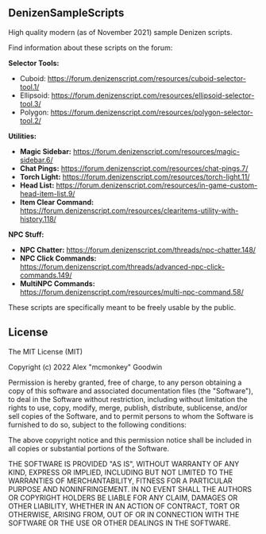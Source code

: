 DenizenSampleScripts
--------------------

High quality modern (as of November 2021) sample Denizen scripts.

Find information about these scripts on the forum:

**Selector Tools:**
- Cuboid: https://forum.denizenscript.com/resources/cuboid-selector-tool.1/
- Ellipsoid: https://forum.denizenscript.com/resources/ellipsoid-selector-tool.3/
- Polygon: https://forum.denizenscript.com/resources/polygon-selector-tool.2/

**Utilities:**
- **Magic Sidebar:** https://forum.denizenscript.com/resources/magic-sidebar.6/
- **Chat Pings:** https://forum.denizenscript.com/resources/chat-pings.7/
- **Torch Light:** https://forum.denizenscript.com/resources/torch-light.11/
- **Head List:** https://forum.denizenscript.com/resources/in-game-custom-head-item-list.9/
- **Item Clear Command:** https://forum.denizenscript.com/resources/clearitems-utility-with-history.118/

**NPC Stuff:**
- **NPC Chatter:** https://forum.denizenscript.com/threads/npc-chatter.148/
- **NPC Click Commands:** https://forum.denizenscript.com/threads/advanced-npc-click-commands.149/
- **MultiNPC Commands:** https://forum.denizenscript.com/resources/multi-npc-command.58/

These scripts are specifically meant to be freely usable by the public.

## License

The MIT License (MIT)

Copyright (c) 2022 Alex "mcmonkey" Goodwin

Permission is hereby granted, free of charge, to any person obtaining a copy
of this software and associated documentation files (the "Software"), to deal
in the Software without restriction, including without limitation the rights
to use, copy, modify, merge, publish, distribute, sublicense, and/or sell
copies of the Software, and to permit persons to whom the Software is
furnished to do so, subject to the following conditions:

The above copyright notice and this permission notice shall be included in all
copies or substantial portions of the Software.

THE SOFTWARE IS PROVIDED "AS IS", WITHOUT WARRANTY OF ANY KIND, EXPRESS OR
IMPLIED, INCLUDING BUT NOT LIMITED TO THE WARRANTIES OF MERCHANTABILITY,
FITNESS FOR A PARTICULAR PURPOSE AND NONINFRINGEMENT. IN NO EVENT SHALL THE
AUTHORS OR COPYRIGHT HOLDERS BE LIABLE FOR ANY CLAIM, DAMAGES OR OTHER
LIABILITY, WHETHER IN AN ACTION OF CONTRACT, TORT OR OTHERWISE, ARISING FROM,
OUT OF OR IN CONNECTION WITH THE SOFTWARE OR THE USE OR OTHER DEALINGS IN THE
SOFTWARE.
